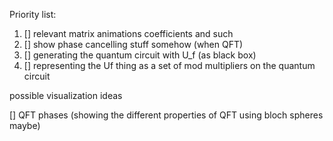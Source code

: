 Priority list:

1. [] relevant matrix animations coefficients and such 
2. [] show phase cancelling stuff somehow (when QFT)
3. [] generating the quantum circuit with U_f (as black box)
4. [] representing the Uf thing as a set of mod multipliers on the quantum circuit

possible visualization ideas 

[] QFT phases (showing the different properties of QFT using bloch spheres maybe)

